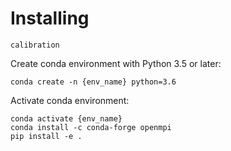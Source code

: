 Installing
==========

`calibration` 

Create conda environment with Python 3.5 or later:

    conda create -n {env_name} python=3.6

Activate conda environment:

    conda activate {env_name}
    conda install -c conda-forge openmpi 
    pip install -e .
